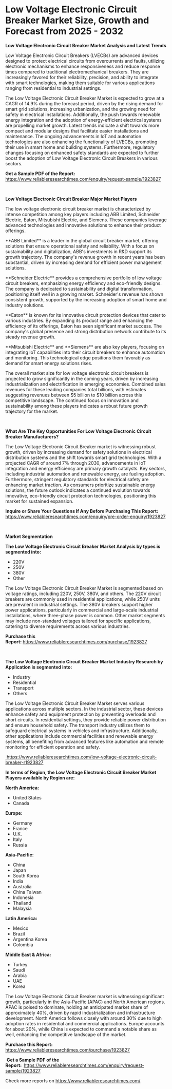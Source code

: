 <p><h1>Low Voltage Electronic Circuit Breaker Market Size, Growth and Forecast from 2025 - 2032</h1></p><p><strong>Low Voltage Electronic Circuit Breaker Market Analysis and Latest Trends</strong></p>
<p><p>Low Voltage Electronic Circuit Breakers (LVECBs) are advanced devices designed to protect electrical circuits from overcurrents and faults, utilizing electronic mechanisms to enhance responsiveness and reduce response times compared to traditional electromechanical breakers. They are increasingly favored for their reliability, precision, and ability to integrate with smart technologies, making them suitable for various applications ranging from residential to industrial settings.</p><p>The Low Voltage Electronic Circuit Breaker Market is expected to grow at a CAGR of 14.9% during the forecast period, driven by the rising demand for smart grid solutions, increasing urbanization, and the growing need for safety in electrical installations. Additionally, the push towards renewable energy integration and the adoption of energy-efficient electrical systems are propelling market growth. Latest trends indicate a shift towards more compact and modular designs that facilitate easier installations and maintenance. The ongoing advancements in IoT and automation technologies are also enhancing the functionality of LVECBs, promoting their use in smart home and building systems. Furthermore, regulatory changes focusing on enhanced safety standards are expected to further boost the adoption of Low Voltage Electronic Circuit Breakers in various sectors.</p></p>
<p><strong>Get a Sample PDF of the Report:&nbsp;</strong> <a href="https://www.reliableresearchtimes.com/enquiry/request-sample/1923827?utm_campaign=2201&utm_medium=2&utm_source=Github&utm_content=ia&utm_term=28032025&utm_id=low-voltage-electronic-circuit-breaker">https://www.reliableresearchtimes.com/enquiry/request-sample/1923827</a></p>
<p>&nbsp;</p>
<p><strong>Low Voltage Electronic Circuit Breaker Major Market Players</strong></p>
<p><p>The low voltage electronic circuit breaker market is characterized by intense competition among key players including ABB Limited, Schneider Electric, Eaton, Mitsubishi Electric, and Siemens. These companies leverage advanced technologies and innovative solutions to enhance their product offerings.</p><p>**ABB Limited** is a leader in the global circuit breaker market, offering solutions that ensure operational safety and reliability. With a focus on sustainability and digitalization, ABB's investments in R&D support its growth trajectory. The company's revenue growth in recent years has been substantial, driven by increasing demand for efficient power management solutions.</p><p>**Schneider Electric** provides a comprehensive portfolio of low voltage circuit breakers, emphasizing energy efficiency and eco-friendly designs. The company is dedicated to sustainability and digital transformation, positioning itself well in a growing market. Schneider's revenue has shown consistent growth, supported by the increasing adoption of smart home and industry solutions.</p><p>**Eaton** is known for its innovative circuit protection devices that cater to various industries. By expanding its product range and enhancing the efficiency of its offerings, Eaton has seen significant market success. The company's global presence and strong distribution network contribute to its steady revenue growth.</p><p>**Mitsubishi Electric** and **Siemens** are also key players, focusing on integrating IoT capabilities into their circuit breakers to enhance automation and monitoring. This technological edge positions them favorably as demand for smart energy solutions rises.</p><p>The overall market size for low voltage electronic circuit breakers is projected to grow significantly in the coming years, driven by increasing industrialization and electrification in emerging economies. Combined sales revenues for these leading companies total billions, with estimates suggesting revenues between $5 billion to $10 billion across this competitive landscape. The continued focus on innovation and sustainability among these players indicates a robust future growth trajectory for the market.</p></p>
<p>&nbsp;</p>
<p><strong>What Are The Key Opportunities For Low Voltage Electronic Circuit Breaker Manufacturers?</strong></p>
<p><p>The Low Voltage Electronic Circuit Breaker market is witnessing robust growth, driven by increasing demand for safety solutions in electrical distribution systems and the shift towards smart grid technologies. With a projected CAGR of around 7% through 2030, advancements in IoT integration and energy efficiency are primary growth catalysts. Key sectors, including industrial automation and renewable energy, are fueling adoption. Furthermore, stringent regulatory standards for electrical safety are enhancing market traction. As consumers prioritize sustainable energy solutions, the future outlook indicates a continued evolution towards innovative, eco-friendly circuit protection technologies, positioning this market for sustained expansion.</p></p>
<p><strong>Inquire or Share Your Questions If Any Before Purchasing This Report:</strong> <a href="https://www.reliableresearchtimes.com/enquiry/pre-order-enquiry/1923827?utm_campaign=2201&utm_medium=2&utm_source=Github&utm_content=ia&utm_term=28032025&utm_id=low-voltage-electronic-circuit-breaker">https://www.reliableresearchtimes.com/enquiry/pre-order-enquiry/1923827</a></p>
<p>&nbsp;</p>
<p><strong>Market Segmentation</strong></p>
<p><strong>The Low Voltage Electronic Circuit Breaker Market Analysis by types is segmented into:</strong></p>
<p><ul><li>220V</li><li>250V</li><li>380V</li><li>Other</li></ul></p>
<p><p>The Low Voltage Electronic Circuit Breaker Market is segmented based on voltage ratings, including 220V, 250V, 380V, and others. The 220V circuit breakers are commonly used in residential applications, while 250V units are prevalent in industrial settings. The 380V breakers support higher power applications, particularly in commercial and large-scale industrial installations, where three-phase power is common. Other market segments may include non-standard voltages tailored for specific applications, catering to diverse requirements across various industries.</p></p>
<p><strong>Purchase this Report:&nbsp;</strong><a href="https://www.reliableresearchtimes.com/purchase/1923827?utm_campaign=2201&utm_medium=2&utm_source=Github&utm_content=ia&utm_term=28032025&utm_id=low-voltage-electronic-circuit-breaker">https://www.reliableresearchtimes.com/purchase/1923827</a></p>
<p>&nbsp;</p>
<p><strong>The Low Voltage Electronic Circuit Breaker Market Industry Research by Application is segmented into:</strong></p>
<p><ul><li>Industry</li><li>Residential</li><li>Transport</li><li>Others</li></ul></p>
<p><p>The Low Voltage Electronic Circuit Breaker Market serves various applications across multiple sectors. In the industrial sector, these devices enhance safety and equipment protection by preventing overloads and short circuits. In residential settings, they provide reliable power distribution and ensure household safety. The transport industry utilizes them to safeguard electrical systems in vehicles and infrastructure. Additionally, other applications include commercial facilities and renewable energy systems, all benefiting from advanced features like automation and remote monitoring for efficient operation and safety.</p></p>
<p><a href="https://www.reliableresearchtimes.com/low-voltage-electronic-circuit-breaker-r1923827?utm_campaign=2201&utm_medium=2&utm_source=Github&utm_content=ia&utm_term=28032025&utm_id=low-voltage-electronic-circuit-breaker">&nbsp;https://www.reliableresearchtimes.com/low-voltage-electronic-circuit-breaker-r1923827</a></p>
<p><strong>In terms of Region, the Low Voltage Electronic Circuit Breaker Market Players available by Region are:</strong></p>
<p>
    <p> <strong> North America: </strong>
        <ul>
            <li>United States</li>
            <li>Canada</li>
        </ul>
        </p> 
    <p> <strong> Europe: </strong>
        <ul>
            <li>Germany</li>
            <li>France</li>
            <li>U.K.</li>
            <li>Italy</li>
            <li>Russia</li>
        </ul>
        </p> 
    <p> <strong> Asia-Pacific: </strong>
        <ul>
            <li>China</li>
            <li>Japan</li>
            <li>South Korea</li>
            <li>India</li>
            <li>Australia</li>
            <li>China Taiwan</li>
            <li>Indonesia</li>
            <li>Thailand</li>
            <li>Malaysia</li>
        </ul>
        </p> 
    <p> <strong> Latin America: </strong>
        <ul>
            <li>Mexico</li>
            <li>Brazil</li>
            <li>Argentina Korea</li>
            <li>Colombia</li>
        </ul>
        </p> 
    <p> <strong> Middle East & Africa: </strong>
        <ul>
            <li>Turkey</li>
            <li>Saudi</li>
            <li>Arabia</li>
            <li>UAE</li>
            <li>Korea</li>
        </ul>
    </p>
    </p>
<p><p>The Low Voltage Electronic Circuit Breaker market is witnessing significant growth, particularly in the Asia-Pacific (APAC) and North American regions. APAC is poised to dominate, holding an anticipated market share of approximately 40%, driven by rapid industrialization and infrastructure development. North America follows closely with around 30% due to high adoption rates in residential and commercial applications. Europe accounts for about 20%, while China is expected to command a notable share as well, enhancing the competitive landscape of the market.</p></p>
<p><strong>Purchase this Report: </strong><a href="https://www.reliableresearchtimes.com/purchase/1923827?utm_campaign=2201&utm_medium=2&utm_source=Github&utm_content=ia&utm_term=28032025&utm_id=low-voltage-electronic-circuit-breaker">https://www.reliableresearchtimes.com/purchase/1923827</a></p>
<p>&nbsp;<strong>Get a Sample PDF of the Report:&nbsp;&nbsp;</strong><a href="https://www.reliableresearchtimes.com/enquiry/request-sample/1923827?utm_campaign=2201&utm_medium=2&utm_source=Github&utm_content=ia&utm_term=28032025&utm_id=low-voltage-electronic-circuit-breaker">https://www.reliableresearchtimes.com/enquiry/request-sample/1923827</a></p>
<p><strong></strong></p>
<p>Check more reports on <a href="https://www.reliableresearchtimes.com/?utm_campaign=2201&utm_medium=2&utm_source=Github&utm_content=ia&utm_term=28032025&utm_id=low-voltage-electronic-circuit-breaker">https://www.reliableresearchtimes.com/</a></p>